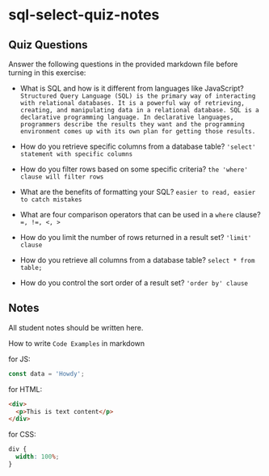 # sql-select-quiz-notes

## Quiz Questions

Answer the following questions in the provided markdown file before turning in this exercise:

- What is SQL and how is it different from languages like JavaScript?
  `Structured Query Language (SQL) is the primary way of interacting with relational databases. It is a powerful way of retrieving, creating, and manipulating data in a relational database. SQL is a declarative programming language. In declarative languages, programmers describe the results they want and the programming environment comes up with its own plan for getting those results.`

- How do you retrieve specific columns from a database table?
  `'select' statement with specific columns`

- How do you filter rows based on some specific criteria?
  `the 'where' clause will filter rows`

- What are the benefits of formatting your SQL?
  `easier to read, easier to catch mistakes`

- What are four comparison operators that can be used in a `where` clause?
  `=, !=, <, >`

- How do you limit the number of rows returned in a result set?
  `'limit' clause`

- How do you retrieve all columns from a database table?
  `select * from table;`

- How do you control the sort order of a result set?
  `'order by' clause`

## Notes

All student notes should be written here.

How to write `Code Examples` in markdown

for JS:

```javascript
const data = 'Howdy';
```

for HTML:

```html
<div>
  <p>This is text content</p>
</div>
```

for CSS:

```css
div {
  width: 100%;
}
```
